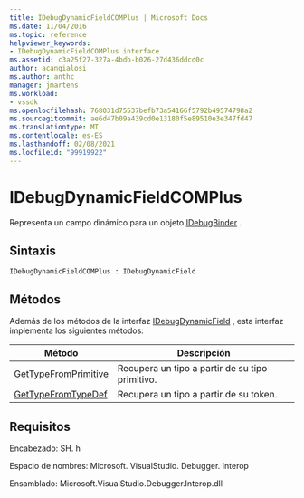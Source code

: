 ```yaml
---
title: IDebugDynamicFieldCOMPlus | Microsoft Docs
ms.date: 11/04/2016
ms.topic: reference
helpviewer_keywords:
- IDebugDynamicFieldCOMPlus interface
ms.assetid: c3a25f27-327a-4bdb-b026-27d436ddcd0c
author: acangialosi
ms.author: anthc
manager: jmartens
ms.workload:
- vssdk
ms.openlocfilehash: 768031d75537befb73a54166f5792b49574798a2
ms.sourcegitcommit: ae6d47b09a439cd0e13180f5e89510e3e347fd47
ms.translationtype: MT
ms.contentlocale: es-ES
ms.lasthandoff: 02/08/2021
ms.locfileid: "99919922"
---
```

# <a name="idebugdynamicfieldcomplus"></a>IDebugDynamicFieldCOMPlus
Representa un campo dinámico para un objeto [IDebugBinder](../../../extensibility/debugger/reference/idebugbinder.md) .

## <a name="syntax"></a>Sintaxis

```
IDebugDynamicFieldCOMPlus : IDebugDynamicField
```

## <a name="methods"></a>Métodos
 Además de los métodos de la interfaz [IDebugDynamicField](../../../extensibility/debugger/reference/idebugdynamicfield.md) , esta interfaz implementa los siguientes métodos:

|Método|Descripción|
|------------|-----------------|
|[GetTypeFromPrimitive](../../../extensibility/debugger/reference/idebugdynamicfieldcomplus-gettypefromprimitive.md)|Recupera un tipo a partir de su tipo primitivo.|
|[GetTypeFromTypeDef](../../../extensibility/debugger/reference/idebugdynamicfieldcomplus-gettypefromtypedef.md)|Recupera un tipo a partir de su token.|

## <a name="requirements"></a>Requisitos
 Encabezado: SH. h

 Espacio de nombres: Microsoft. VisualStudio. Debugger. Interop

 Ensamblado: Microsoft.VisualStudio.Debugger.Interop.dll
